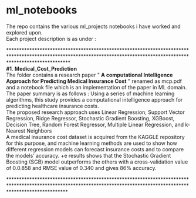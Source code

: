 # ml_notebooks
The repo contains the various ml_projects notebooks i have worked and explored upon. <br />
Each project description is as under : <br />

*********************************************************************************************************************************************************************** <br />
**#1**. **Medical_Cost_Prediction** <br />
The folder contains a research paper " **A computational Intelligence Approach for Predicting Medical Insurance Cost** " renamed as mcp.pdf and a notebook file which is an implementation of the paper in ML domain. <br />
The paper summary is as follows : Using a series of machine learning algorithms, this study provides a computational intelligence approach for predicting healthcare insurance costs.  <br />
The proposed research approach uses Linear Regression, Support Vector Regression, Ridge Regressor, Stochastic Gradient Boosting, XGBoost, Decision Tree, Random Forest Regressor, Multiple Linear Regression, and k-Nearest Neighbors  <br />
A medical insurance cost dataset is acquired from the KAGGLE repository for this purpose, and machine learning methods are used to show how different regression models can forecast insurance costs and to compare the models’ accuracy. +e results shows that the Stochastic Gradient Boosting (SGB) model outperforms the others with a cross-validation value of 0.0.858 and RMSE value of 0.340 and gives 86% accuracy.

**********************************************************************************************************************************************************************<br />
